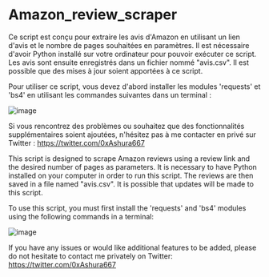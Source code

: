 # Amazon_review_scraper

Ce script est conçu pour extraire les avis d'Amazon en utilisant un lien d'avis et le nombre de pages souhaitées en paramètres. Il est nécessaire d'avoir Python installé sur votre ordinateur pour pouvoir exécuter ce script. Les avis sont ensuite enregistrés dans un fichier nommé "avis.csv". Il est possible que des mises à jour soient apportées à ce script.

Pour utiliser ce script, vous devez d'abord installer les modules 'requests' et 'bs4' en utilisant les commandes suivantes dans un terminal :

![image](https://user-images.githubusercontent.com/116311276/212540921-6e9c1185-a7a2-426c-b9d7-3e24eb6abc9c.png)

Si vous rencontrez des problèmes ou souhaitez que des fonctionnalités supplémentaires soient ajoutées, n'hésitez pas à me contacter en privé sur Twitter : https://twitter.com/0xAshura667




This script is designed to scrape Amazon reviews using a review link and the desired number of pages as parameters. It is necessary to have Python installed on your computer in order to run this script. The reviews are then saved in a file named "avis.csv". It is possible that updates will be made to this script. 

To use this script, you must first install the 'requests' and 'bs4' modules using the following commands in a terminal:

![image](https://user-images.githubusercontent.com/116311276/212540921-6e9c1185-a7a2-426c-b9d7-3e24eb6abc9c.png)

If you have any issues or would like additional features to be added, please do not hesitate to contact me privately on Twitter: https://twitter.com/0xAshura667
